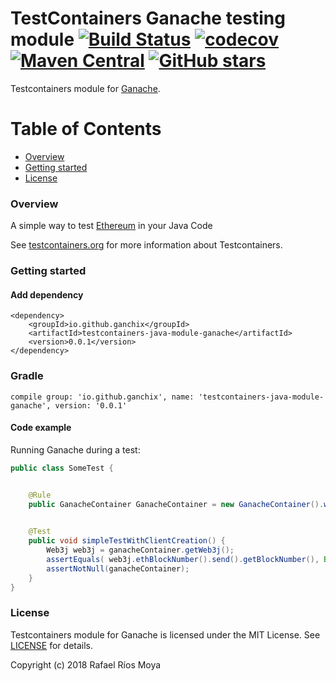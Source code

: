 # TestContainers Ganache testing module [![Build Status](https://travis-ci.org/ganchix/testcontainers-java-module-ganache.svg?branch=master)](https://travis-ci.org/ganchix/testcontainers-java-module-ganache) [![codecov](https://codecov.io/gh/ganchix/testcontainers-java-module-ganache/branch/master/graph/badge.svg)](https://codecov.io/gh/ganchix/testcontainers-java-module-ganache) [![Maven Central](https://maven-badges.herokuapp.com/maven-central/io.github.ganchix/testcontainers-java-module-ganache/badge.svg?style=plastic)](https://maven-badges.herokuapp.com/maven-central/io.github.ganchix/testcontainers-java-module-ganache) [![GitHub stars](https://img.shields.io/github/stars/badges/shields.svg?style=social&label=Star)](https://github.com/ganchix/testcontainers-java-module-ganache)

Testcontainers module for [Ganache](http://truffleframework.com/ganache/).

# Table of Contents
 
- [Overview](#overview)
- [Getting started](#getting-started)
- [License](#license)


### Overview

A simple way to test [Ethereum](https://www.ethereum.org/) in your Java Code

See [testcontainers.org](https://www.testcontainers.org) for more information about Testcontainers.

### Getting started

#### Add dependency

```
<dependency>
    <groupId>io.github.ganchix</groupId>
    <artifactId>testcontainers-java-module-ganache</artifactId>
    <version>0.0.1</version>
</dependency>
```

### Gradle

```
compile group: 'io.github.ganchix', name: 'testcontainers-java-module-ganache', version: '0.0.1'
```

#### Code example

Running Ganache during a test:

```java
public class SomeTest {


	@Rule
	public GanacheContainer GanacheContainer = new GanacheContainer().withoutAuthentication();

    
	@Test
	public void simpleTestWithClientCreation() {
        Web3j web3j = ganacheContainer.getWeb3j();
        assertEquals( web3j.ethBlockNumber().send().getBlockNumber(), BigInteger.ZERO);
        assertNotNull(ganacheContainer);
	}
}
```


### License

Testcontainers module for Ganache is licensed under the MIT License. See [LICENSE](LICENSE.md) for details.

Copyright (c) 2018 Rafael Ríos Moya


